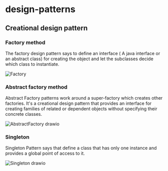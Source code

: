 # design-patterns
## Creational design pattern
### Factory method
The factory design pattern says to define an interface ( A java interface or an abstract class) for creating the object and let the subclasses decide which class to instantiate.

![Factory](https://github.com/patil31051998/design-patterns/assets/145420889/b1f9b7e3-5c08-4a79-8492-6448898f0431)

### Abstract factory method
Abstract Factory patterns work around a super-factory which creates other factories. It's a creational design pattern that provides an interface for creating families of related or dependent objects without specifying their concrete classes.

![AbstractFactory drawio](https://github.com/patil31051998/design-patterns/assets/145420889/130c22d2-9917-4d23-aa73-a34e62d088b5)

### Singleton
Singleton Pattern says that define a class that has only one instance and provides a global point of access to it.

![Singleton drawio](https://github.com/patil31051998/design-patterns/assets/145420889/a3492517-80bc-4f98-89be-b5de71b2173d)
